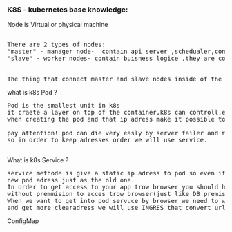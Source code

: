 
### K8S - kubernetes base knowledge:</br>
Node is Virtual or physical machine
<pre>  
There are 2 types of nodes: 
"master" - manager node-  contain api server ,schedualer,controller manager(what happend in the cluster) and backing store.
"slave" - worker nodes- contain buisness logice ,they are controlled by the master node. has at least 60% of cpu.
</br>
The thing that connect master and slave nodes inside of the cluster called "Virtual Network".
</pre>

what is k8s Pod ? 
 <pre>
Pod is the smallest unit in k8s
it craete a layer on top of the container,k8s can controll,each pod get unique ip adress that comes with k8s (VN)
when creating the pod and that ip adress make it possible to them to communicate each other. 

pay attention! pod can die very easly by server failer and more...and whaen you uploude new pod it will have new ip adress
so in order to keep adresses order we will use service.
 </pre>
 
 What is k8s Service ? 
 <pre>
service methode is give a static ip adress to pod so even if it die the service process can be relate the
new pod adress just as the old one.
In order to get access to your app trow browser you should have EXTERNAL SERVICE ,but in order to get to adress to pod but 
without premmision to acces trow browser(just like DB premission) we will use INTERNAL SERVICE.
When we want to get into pod servuce by browser we need to write http//: 123.456.67.89 in order to change this way 
and get more clearadress we will use INGRES that convert url string to the right pod ip adress.
</pre>

ConfigMap



<!-- https://www.youtube.com/watch?v=s_o8dwzRlu4   דקה 15 -->
